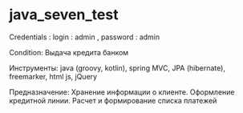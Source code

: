 # java_seven_test

Credentials : login : admin , password : admin

Condition:
Выдача кредита банком

Инструменты: java (groovy, kotlin), spring MVC, JPA (hibernate), freemarker, html js, jQuery

Предназначение: Хранение информации о клиенте. Оформление кредитной линии. Расчет и формирование списка платежей 
